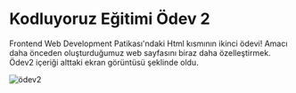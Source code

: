 # Kodluyoruz Eğitimi Ödev 2
Frontend Web Development Patikası'ndaki Html kısmının ikinci ödevi!
Amacı daha önceden oluşturduğumuz web sayfasını biraz daha özelleştirmek.
Ödev2 içeriği alttaki ekran görüntüsü şeklinde oldu.

![ödev2](../img/odev2.png)